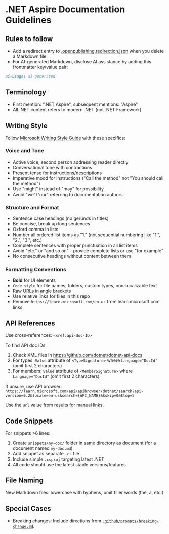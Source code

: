 # .NET Aspire Documentation Guidelines

## Rules to follow
- Add a redirect entry to [.openpublishing.redirection.json](../.openpublishing.redirection.json) when you delete a Markdown file.
- For AI-generated Markdown, disclose AI assistance by adding this frontmatter key/value pair:

```markdown
ai-usage: ai-generated
```

## Terminology

- First mention: ".NET Aspire", subsequent mentions: "Aspire"
- All .NET content refers to modern .NET (not .NET Framework)

## Writing Style

Follow [Microsoft Writing Style Guide](https://learn.microsoft.com/en-us/style-guide/welcome/) with these specifics:

### Voice and Tone

- Active voice, second person addressing reader directly
- Conversational tone with contractions
- Present tense for instructions/descriptions
- Imperative mood for instructions ("Call the method" not "You should call the method")
- Use "might" instead of "may" for possibility
- Avoid "we"/"our" referring to documentation authors

### Structure and Format

- Sentence case headings (no gerunds in titles)
- Be concise, break up long sentences
- Oxford comma in lists
- Number all ordered list items as "1." (not sequential numbering like "1.", "2.", "3.", etc.)
- Complete sentences with proper punctuation in all list items
- Avoid "etc." or "and so on" - provide complete lists or use "for example"
- No consecutive headings without content between them

### Formatting Conventions

- **Bold** for UI elements
- `Code style` for file names, folders, custom types, non-localizable text
- Raw URLs in angle brackets
- Use relative links for files in this repo
- Remove `https://learn.microsoft.com/en-us` from learn.microsoft.com links

## API References

Use cross-references: `<xref:api-doc-ID>`

To find API doc IDs:
1. Check XML files in https://github.com/dotnet/dotnet-api-docs
2. For types: `Value` attribute of `<TypeSignature>` where `Language="DocId"` (omit first 2 characters)
3. For members: `Value` attribute of `<MemberSignature>` where `Language="DocId"` (omit first 2 characters)

If unsure, use API browser: `https://learn.microsoft.com/api/apibrowser/dotnet/search?api-version=0.2&locale=en-us&search={API_NAME}&$skip=0&$top=5`

Use the `url` value from results for manual links.

## Code Snippets

For snippets >6 lines:
1. Create `snippets/my-doc/` folder in same directory as document (for a document named `my-doc.md`)
1. Add snippet as separate `.cs` file
1. Include simple `.csproj` targeting latest .NET
1. All code should use the latest stable versions/features

## File Naming

New Markdown files: lowercase with hyphens, omit filler words (the, a, etc.)

## Special Cases

- Breaking changes: Include directions from [`.github/prompts/breaking-change.md`](./prompts/breaking-change.md).
